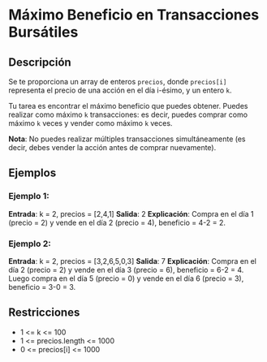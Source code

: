 # Máximo Beneficio en Transacciones Bursátiles

## Descripción

Se te proporciona un array de enteros `precios`, donde `precios[i]` representa el precio de una acción en el día i-ésimo, y un entero `k`.

Tu tarea es encontrar el máximo beneficio que puedes obtener. Puedes realizar como máximo `k` transacciones: es decir, puedes comprar como máximo `k` veces y vender como máximo `k` veces.

**Nota**: No puedes realizar múltiples transacciones simultáneamente (es decir, debes vender la acción antes de comprar nuevamente).

## Ejemplos

### Ejemplo 1:

**Entrada**: k = 2, precios = [2,4,1]
**Salida**: 2
**Explicación**: Compra en el día 1 (precio = 2) y vende en el día 2 (precio = 4), beneficio = 4-2 = 2.

### Ejemplo 2:

**Entrada**: k = 2, precios = [3,2,6,5,0,3]
**Salida**: 7
**Explicación**: Compra en el día 2 (precio = 2) y vende en el día 3 (precio = 6), beneficio = 6-2 = 4. Luego compra en el día 5 (precio = 0) y vende en el día 6 (precio = 3), beneficio = 3-0 = 3.

## Restricciones

- 1 <= k <= 100
- 1 <= precios.length <= 1000
- 0 <= precios[i] <= 1000